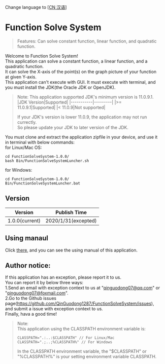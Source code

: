 Change language to \[[CN 汉语](README_CN.md)\]
# Function Solve System

> Features: Can solve constant function, linear function, and quadratic function.

Welcome to Function Solve System!\
This application can solve a constant function, a linear function, and a quadratic function.\
It can solve the X-axis of the point(s) on the graph picture of your function at given Y-axis.\
This application can't execute with GUI. It must execute with terminal, and you must install the JDK(the Oracle JDK or OpenJDK).

> Note: This application supported JDK's minimum version is 11.0.9.1.
> |JDK Version|Supported|
> |-----------|---------|
> |>= 11.0.9.1|Supported|
> |< 11.0.9|Not supported|
> 
> If your JDK's version is lower 11.0.9, the application may not run currectly.\
> So please update your JDK to later version of the JDK.

You must clone and extract the application zipfile in your device, and use it in terminal with below commands:\
for Linux/Mac OS:
```
cd FunctionSolveSystem-1.0.0/
bash Bin/FunctionSolveSystemLuncher.sh
```
for Windows:
```
cd FunctionSolveSystem-1.0.0/
Bin/FunctionSolveSystemLuncher.bat
```

## Version
|Version|Publish Time|
|-------|------------|
|1.0.0(current)|2020/1/31(excepted)|

## Using manaul
Click [there](Doc/Using-manual.md), and you can see the using manual of this application.

## Author notice:
If this application has an exception, please report it to us.\
You can report it by below three ways:\
1.Send an email with exception context to us at "qinguodong07@qq.com" or "qinguodong07@foxmail.com".\
2.Go to the Github issues page(https://github.com/QinGuodong1287/FunctionSolveSystem/issues), and submit a issue with exception context to us.\
Finally, hava a good time!

> Note:\
> This application using the CLASSPATH environment variable is:
> ```
> CLASSPATH=".:..:$CLASSPATH" // For Linux/Mac
> CLASSPATH=".;..;%CLASSPATH%" // For Windows
> ```
> In the CLASSPATH environment variable, the "$CLASSPATH" or "%CLASSPATH%" is your setting environment variable CLASSPATH.
